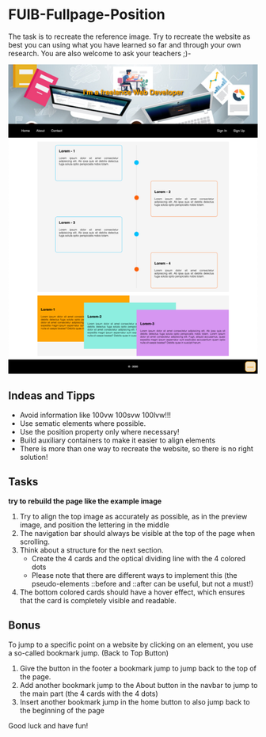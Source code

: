# FUIB-Fullpage-Position

The task is to recreate the reference image. Try to recreate the website as best you can using what you have learned so far and through your own research. You are also welcome to ask your teachers ;)-

![The overview](./images/desktop.png "The general overview")

## Indeas and Tipps

- Avoid information like 100vw 100svw 100lvw!!!
- Use sematic elements where possible.
- Use the position property only where necessary!
- Build auxiliary containers to make it easier to align elements
- There is more than one way to recreate the website, so there is no right solution!

## Tasks
**try to rebuild the page like the example image**

1. Try to align the top image as accurately as possible, as in the preview image, and position the lettering in the middle
2. The navigation bar should always be visible at the top of the page when scrolling.
3. Think about a structure for the next section.
    - Create the 4 cards and the optical dividing line with the 4 colored dots
    - Please note that there are different ways to implement this (the pseudo-elements ::before and ::after can be useful, but not a must!)
4. The bottom colored cards should have a hover effect, which ensures that the card is completely visible and readable.

## Bonus

To jump to a specific point on a website by clicking on an element, you use a so-called bookmark jump. (Back to Top Button)

1. Give the button in the footer a bookmark jump to jump back to the top of the page.
2. Add another bookmark jump to the About button in the navbar to jump to the main part (the 4 cards with the 4 dots)
3. Insert another bookmark jump in the home button to also jump back to the beginning of the page

Good luck and have fun!
